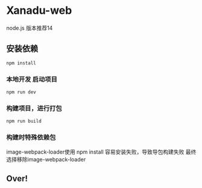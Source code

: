 # Xanadu-web

node.js 版本推荐14
## 安装依赖
```
npm install
```

### 本地开发 启动项目
```
npm run dev
```

### 构建项目，进行打包
```
npm run build
```


### 构建时特殊依赖包
image-webpack-loader使用 npm install 容易安装失败，导致导包构建失败
最终选择移除image-webpack-loader
## Over!

